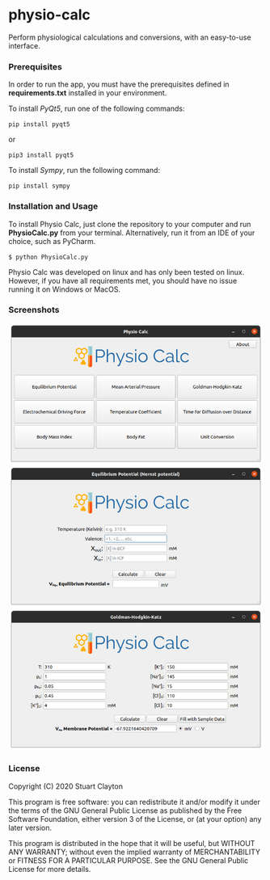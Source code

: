# physio-calc
Perform physiological calculations and conversions, with an easy-to-use interface.

### Prerequisites 
In order to run the app, you must have the prerequisites defined in **requirements.txt** installed in your environment.

To install *PyQt5*, run one of the following commands:
~~~
pip install pyqt5
~~~

or

~~~
pip3 install pyqt5
~~~

To install *Sympy*, run the following command:
~~~
pip install sympy
~~~

### Installation and Usage
To install Physio Calc, just clone the repository to your computer and run **PhysioCalc.py** from your terminal. Alternatively, run it from an IDE of your choice, such as PyCharm.
~~~
$ python PhysioCalc.py
~~~

Physio Calc was developed on linux and has only been tested on linux. However, if you have all requirements met, you should have no issue running it on Windows or MacOS.

### Screenshots
![Main Menu](/resources/screenshots/MainMenu.png)
![Nernst](/resources/screenshots/Nernst.png)
![GHK](/resources/screenshots/GHK.png)

### License

Copyright (C) 2020 Stuart Clayton

This program is free software: you can redistribute it and/or modify it under the terms of the GNU General Public License as published by the Free Software Foundation, either version 3 of the License, or (at your option) any later version.

This program is distributed in the hope that it will be useful, but WITHOUT ANY WARRANTY; without even the implied warranty of MERCHANTABILITY or FITNESS FOR A PARTICULAR PURPOSE. See the GNU General Public License for more details.
